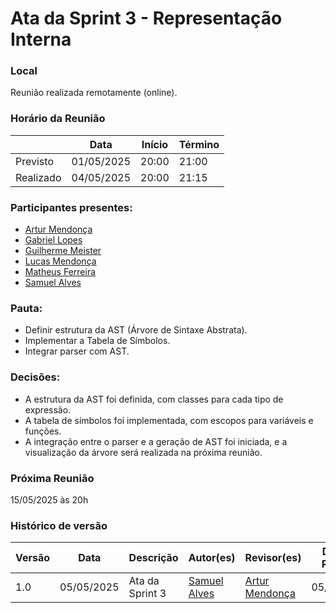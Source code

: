 # Ata da Sprint 3 - Representação Interna

### Local
Reunião realizada remotamente (online).

### Horário da Reunião

|          | Data       | Início| Término |
|----------|------------|-------|---------|
| Previsto | 01/05/2025 | 20:00 | 21:00   |
| Realizado| 04/05/2025 | 20:00 | 21:15   |

### Participantes presentes:
- [Artur Mendonça](https://github.com/ArtyMend07)
- [Gabriel Lopes](https://github.com/BrzGab)
- [Guilherme Meister](https://github.com/gmeister18)
- [Lucas Mendonça](https://github.com/lucasarruda9)
- [Matheus Ferreira](https://github.com/matferreira1)
- [Samuel Alves](https://github.com/samuelalvess)

### Pauta:
- Definir estrutura da AST (Árvore de Sintaxe Abstrata).
- Implementar a Tabela de Símbolos.
- Integrar parser com AST.

### Decisões:
- A estrutura da AST foi definida, com classes para cada tipo de expressão.
- A tabela de símbolos foi implementada, com escopos para variáveis e funções.
- A integração entre o parser e a geração de AST foi iniciada, e a visualização da árvore será realizada na próxima reunião.

### Próxima Reunião 
15/05/2025 às 20h

### Histórico de versão
Versão  | Data | Descrição | Autor(es) | Revisor(es) | Data da Revisão
-------- | ------ | -------- | ---------- | ----------- | ---------------
1.0 | 05/05/2025 | Ata da Sprint 3 | [Samuel Alves](https://github.com/samuelalvess) | [Artur Mendonça](https://github.com/ArtyMend07) | 05/05/2025
